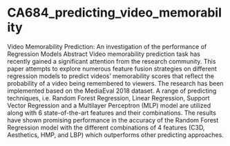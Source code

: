# CA684_predicting_video_memorability
Video Memorability Prediction: An investigation of the performance of Regression Models
Abstract
Video memorability prediction task has recently gained a significant attention from the research community. This paper attempts to explore numerous feature fusion strategies on different regression models to predict videos’ memorability scores that reflect the probability of a video being remembered to viewers. The research has been implemented based on the MediaEval 2018 dataset. A range of predicting techniques, i.e. Random Forest Regression, Linear Regression, Support Vector Regression and a Multilayer Perceptron (MLP) model are utilized along with 6 state-of-the-art features and their combinations. The results have shown promising performance in the accuracy of the Random Forest Regression model with the different combinations of 4 features (C3D, Aesthetics, HMP, and LBP) which outperforms other predicting approaches.

